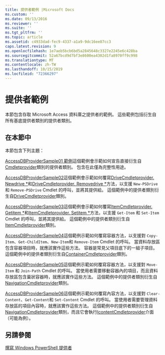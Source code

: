 ```yaml
---
title: 提供者範例 |Microsoft Docs
ms.custom: ''
ms.date: 09/13/2016
ms.reviewer: ''
ms.suite: ''
ms.tgt_pltfrm: ''
ms.topic: article
ms.assetid: c4933dad-fec9-4337-a1a9-9dc16ee87cc3
caps.latest.revision: 9
ms.openlocfilehash: 1e7aeb5bcb6bd5a2845648c3327e2245e6c428ba
ms.sourcegitcommit: 52a67bcd9d7bf3e8600ea4302d1fa8970ff9c998
ms.translationtype: MT
ms.contentlocale: zh-TW
ms.lasthandoff: 10/15/2019
ms.locfileid: "72366297"
---
```

# <a name="provider-samples"></a>提供者範例

本節包含存取 Microsoft Access 資料庫之提供者的範例。 這些範例包括衍生自所有基底提供者類別的提供者類別。

## <a name="in-this-section"></a>在本節中

本節包含下列主題：

[AccessDBProviderSample01 範例](./accessdbprovidersample01.md)這個範例會示範如何宣告直接衍生自[Cmdletprovider](/dotnet/api/System.Management.Automation.Provider.CmdletProvider)類別的提供者類別。 包含在此僅為完整性用途。

[AccessDBProviderSample02](./accessdbprovidersample02.md)這個範例會示範如何覆寫[DriveCmdletprovider. Newdrive *](/dotnet/api/System.Management.Automation.Provider.DriveCmdletProvider.NewDrive)和[DriveCmdletprovider. Removedrive *](/dotnet/api/System.Management.Automation.Provider.DriveCmdletProvider.RemoveDrive)方法，以支援 `New-PSDrive` 和 `Remove-PSDrive` Cmdlet 的呼叫，並將其提供給。 這個範例中的提供者類別衍生自[DriveCmdletprovider](/dotnet/api/System.Management.Automation.Provider.DriveCmdletProvider)類別。

[AccessDBProviderSample03](./accessdbprovidersample03.md)這個範例會示範如何覆寫[ItemCmdletprovider. Getitem *](/dotnet/api/System.Management.Automation.Provider.ItemCmdletProvider.GetItem)和[ItemCmdletprovider. Setitem *](/dotnet/api/System.Management.Automation.Provider.ItemCmdletProvider.SetItem)方法，以支援 `Get-Item` 和 `Set-Item` Cmdlet 的呼叫，並將其提供給。 這個範例中的提供者類別衍生自[ItemCmdletprovider](/dotnet/api/System.Management.Automation.Provider.ItemCmdletProvider)類別。

[AccessDBProviderSample04](./accessdbprovidersample04.md)這個範例示範如何覆寫容器方法，以支援對 `Copy-Item`、`Get-ChildItem`、`New-Item`和 `Remove-Item` Cmdlet 的呼叫。 當資料存放區包含容器項目時，就應該實作這些方法。 容器是常見父項目底下的一組子項目。 這個範例中的提供者類別衍生自[ContainerCmdletprovider](/dotnet/api/System.Management.Automation.Provider.ContainerCmdletProvider)類別。

[AccessDBProviderSample05](./accessdbprovidersample05.md)這個範例示範如何覆寫容器方法，以支援對 `Move-Item` 和 `Join-Path` Cmdlet 的呼叫。 當使用者需要移動容器內的項目，而且資料存放區包含巢狀容器時，就應該實作這些方法。 這個範例中的提供者類別衍生自[NavigationCmdletprovider](/dotnet/api/System.Management.Automation.Provider.NavigationCmdletProvider)類別。

[AccessDBProviderSample06](./accessdbprovidersample06.md)這個範例示範如何覆寫內容方法，以支援對 `Clear-Content`、`Get-Content`和 `Set-Content` Cmdlet 的呼叫。 當使用者需要管理資料存放區的項目內容時，就應該實作這些方法。 這個範例中的提供者類別衍生自[NavigationCmdletprovider](/dotnet/api/System.Management.Automation.Provider.NavigationCmdletProvider)類別，而且它會執行[IcontentCmdletprovider](/dotnet/api/System.Management.Automation.Provider.IContentCmdletProvider)介面（可能為例）。

## <a name="see-also"></a>另請參閱

[撰寫 Windows PowerShell 提供者](./writing-a-windows-powershell-provider.md)